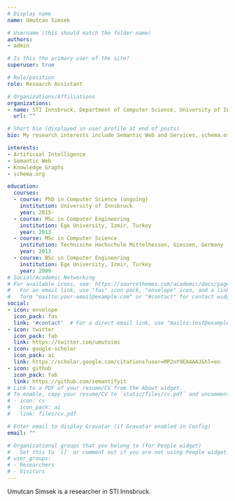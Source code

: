 ```yaml
---
# Display name
name: Umutcan Simsek

# Username (this should match the folder name)
authors:
- admin

# Is this the primary user of the site?
superuser: true

# Role/position
role: Research Assistant

# Organizations/Affiliations
organizations:
- name: STI Innsbruck, Department of Computer Science, University of Innsbruck
  url: ""

# Short bio (displayed in user profile at end of posts)
bio: My research interests include Semantic Web and Services, schema.org, Linked Open Data, Knowledge Graphs, Dialog Systems.

interests:
- Artificial Intelligence
- Semantic Web
- Knowledge Graphs
- schema.org

education:
  courses:
  - course: PhD in Computer Science (ongoing)
    institution: University of Innsbruck
    year: 2015-
  - course: MSc in Computer Engineering
    institution: Ege University, Izmir, Turkey
    year: 2013
  - course: MSc in Computer Science
    institution: Technische Hochschule Mittelhessen, Giessen, Germany
    year: 2013
  - course: BSc in Computer Engineering
    institution: Ege University, Izmir, Turkey
    year: 2009
# Social/Academic Networking
# For available icons, see: https://sourcethemes.com/academic/docs/page-builder/#icons
#   For an email link, use "fas" icon pack, "envelope" icon, and a link in the
#   form "mailto:your-email@example.com" or "#contact" for contact widget.
social:
- icon: envelope
  icon_pack: fas
  link: '#contact'  # For a direct email link, use "mailto:test@example.org".
- icon: twitter
  icon_pack: fab
  link: https://twitter.com/umutsims
- icon: google-scholar
  icon_pack: ai
  link: https://scholar.google.com/citations?user=MP2nY9EAAAAJ&hl=en
- icon: github
  icon_pack: fab
  link: https://github.com/semantifyit
# Link to a PDF of your resume/CV from the About widget.
# To enable, copy your resume/CV to `static/files/cv.pdf` and uncomment the lines below.
# - icon: cv
#   icon_pack: ai
#   link: files/cv.pdf

# Enter email to display Gravatar (if Gravatar enabled in Config)
email: ""

# Organizational groups that you belong to (for People widget)
#   Set this to `[]` or comment out if you are not using People widget.
# user_groups:
# - Researchers
# - Visitors
---
```


Umutcan Simsek is a researcher in STI Innsbruck. 
